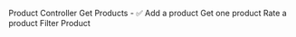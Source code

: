 Product Controller
    Get Products - ✅
    Add a product
    Get one product
    Rate a product
    Filter Product
